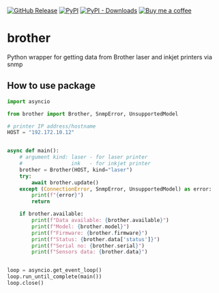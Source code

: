 [![GitHub Release][releases-shield]][releases]
[![PyPI][pypi-releases-shield]][pypi-releases]
[![PyPI - Downloads][pypi-downloads]][pypi-statistics]
[![Buy me a coffee][buy-me-a-coffee-shield]][buy-me-a-coffee]

# brother
Python wrapper for getting data from Brother laser and inkjet printers via snmp

## How to use package
```py
import asyncio

from brother import Brother, SnmpError, UnsupportedModel

# printer IP address/hostname
HOST = "192.172.10.12"


async def main():
    # argument kind: laser - for laser printer
    #                ink   - for inkjet printer
    brother = Brother(HOST, kind="laser")
    try:
        await brother.update()
    except (ConnectionError, SnmpError, UnsupportedModel) as error:
        print(f"{error}")
        return

    if brother.available:
        print(f"Data available: {brother.available}")
        print(f"Model: {brother.model}")
        print(f"Firmware: {brother.firmware}")
        print(f"Status: {brother.data['status']}")
        print(f"Serial no: {brother.serial}")
        print(f"Sensors data: {brother.data}")


loop = asyncio.get_event_loop()
loop.run_until_complete(main())
loop.close()
```
[releases]: https://github.com/bieniu/brother/releases
[releases-shield]: https://img.shields.io/github/release/bieniu/brother.svg?style=popout
[pypi-releases]: https://pypi.org/project/brother/
[pypi-statistics]: https://pypistats.org/packages/brother
[pypi-releases-shield]: https://img.shields.io/pypi/v/brother
[pypi-downloads]: https://img.shields.io/pypi/dm/brother
[buy-me-a-coffee-shield]: https://img.shields.io/static/v1.svg?label=%20&message=Buy%20me%20a%20coffee&color=6f4e37&logo=buy%20me%20a%20coffee&logoColor=white
[buy-me-a-coffee]: https://www.buymeacoffee.com/QnLdxeaqO
